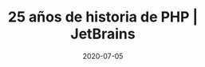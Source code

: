 ---
title: "25 años de historia de PHP | JetBrains"
date: "2020-07-05"
link: "https://www.jetbrains.com/es-es/lp/php-25/"
---